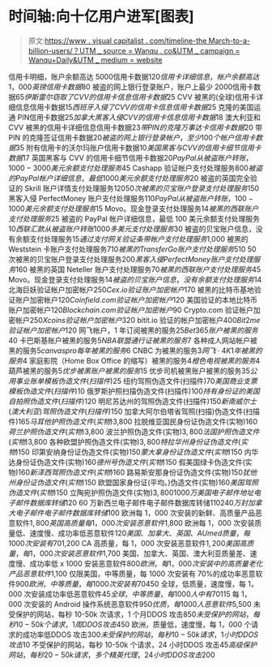 # 时间轴:向十亿用户进军[图表]

> 原文:[https://www . visual capitalist . com/timeline-the March-to-a-billion-users/？UTM _ source = Wanqu . co&UTM _ campaign = Wanqu+Daily&UTM _ medium = website](https://www.visualcapitalist.com/timeline-the-march-to-a-billion-users/?utm_source=wanqu.co&utm_campaign=Wanqu+Daily&utm_medium=website)

信用卡明细，账户余额高达 5000信用卡数据$120 信用卡详细信息，帐户余额高达 1，000 英镑信用卡数据$80 被盗的网上银行登录账户，账户上最少 2000信用卡数据$65 伊斯雷尔窃取了 CVV 的信用卡信息信用卡数据$25 CVV 被黑的(全球)信用卡详细信息信用卡数据$15 西班牙入侵了 CVV 的信用卡信息信用卡数据$25 克隆的美国运通 PIN信用卡数据$25 加拿大黑客入侵 CVV 的信用卡信息信用卡数据$18 澳大利亚和 CVV 被黑的信用卡详细信息信用卡数据$23 带 PIN 的克隆万事达卡信用卡数据$20 带 PIN 的克隆签证信用卡数据$20 被盗的网上银行登录帐户，至少 100 个帐户信用卡数据$35 附有信用卡的沃尔玛账户信用卡数据$10 美国黑客与 CVV 的信用卡细节信用卡数据$17 英国黑客与 CVV 的信用卡细节信用卡数据$20 PayPal 从被盗账户转账，1000-3000 美元余额支付处理服务$45 Cashapp 验证帐户支付处理服务$800 被盗的 PayPal 帐户详细信息，最低 1000 美元余额支付处理服务$20 被盗的英国完全验证的 Skrill 账户详情支付处理服务$120 50 次被黑的贝宝账户登录支付处理服务$150 黑客入侵 PerfectMoney 账户支付处理服务$110 PayPal 从被盗账户转账，100-1000 美元余额支付处理服务$15 Movo。现金登录支付处理服务$14 被黑的西联账户支付处理服务$25 被盗的 PayPal 帐户详细信息，最低 100 美元余额支付处理服务$10 西联汇款从被盗账户转账 1000 多美元支付处理服务$30 被盗的贝宝账户信息，没有余额支付处理服务$15 通过支付网关验证条带帐户支付处理服务$1,000 被黑的 Weststein 卡账户支付处理服务$710 被黑的 TransferGo 账户支付处理服务$510 50 次被黑的贝宝账户登录支付处理服务$200 黑客入侵 PerfectMoney 账户支付处理服务$160 被黑的英国 Neteller 账户支付处理服务$70 被黑的西联账户支付处理服务$45 Movo。现金登录支付处理服务$14 被盗的贝宝账户信息，没有余额支付处理服务$14 北海巨妖验证帐户加密帐户$250 Cex.io 验证账户加密帐户$170 被黑的比特币基地验证账户加密帐户$120 Coinfield.com 验证帐户加密帐户$120 美国验证的本地比特币账户加密帐户$120 Blockchain.com 验证帐户加密帐户$90 Crypto.com 验证帐户加密帐户$250 Xcoins 验证帐户加密帐户$320 bitit.io 验证的帐户加密帐户$400 Bit2me 验证帐户加密帐户$120 网飞帐户，1 年订阅被黑的服务$25 Bet365 账户被黑的服务$40 卡巴斯基账户被黑的服务$5 NBA 联盟通行证被黑的服务$7 各种成人网站帐户被黑的服务$5 canvas pro 每年被黑的服务$6 CNBC 为被黑的服务$3 网飞·4K 1 年被黑的服务$4 家庭影院（Home Box Office 的缩写）被黑的服务$4 橙色电视被黑的服务$4 葫芦被黑的服务$5 优步被黑账户被黑的服务$15 优步司机被黑账户被黑的服务$35 公用事业账单模板伪造文件(扫描件)$25 纽约驾照伪造文件(扫描件)$70 美国商业支票模板伪造文件(扫描件)$10 俄罗斯护照扫描伪造文件(扫描件)$100 持有身份证的美国自拍照伪造文件(扫描件)$120 明尼苏达州的驾照伪造文件(扫描件)$150 新南威尔士(澳大利亚)驾照伪造文件(扫描件)$150 加拿大阿尔伯塔省驾照(扫描)伪造文件(扫描件)$165 马耳他护照伪造文件(实物)$3,800 拉脱维亚国民身份证伪造文件(实物)$160 荷兰护照伪造文件(实物)$3,800 波兰护照伪造文件(实物)$3,800 法国护照伪造文件(实物)$3,800 各种欧盟护照伪造文件(实物)$3,800 特拉华州身份证伪造文件(实物)$150 印第安纳身份证伪造文件(实物)$150 蒙大拿身份证伪造文件(实物)$150 内华达身份证伪造文件(实物)$160 德州号伪造文件(实物)$150 假美国绿卡伪造文件(实物)$160 新泽西驾照伪造文件(实物)$160 路易斯安那身份证伪造文件(实物)$150 犹他州身份证伪造文件(实物)$150 欧盟国家身份证(平均。)伪造文件(实物)$160 美国驾照伪造文件(实物)$150 立陶宛护照伪造文件(实物)$3,800 1000 万美国电子邮件地址电子邮件数据库转储$120 60 万新西兰电子邮件电子邮件数据库转储$110 240 万封加拿大电子邮件电子邮件数据库转储$100 欧洲每 1，000 次安装的新鲜、高质量产品恶意软件$1,800 英国高质量每 1，000 次安装恶意软件$1,800 欧洲每 1，000 次安装质量低、速度慢、成功率低恶意软件$120 美国、加拿大、英国、AU med 质量，每 1000 次安装有 70%的成功率恶意软件$1,200 CA 高质量，每 1，000 次安装恶意软件$1,200 美国高质量，每 1，000 次安装恶意软件$1,700 美国、加拿大、英国、澳大利亚质量差、速度慢、成功率低 x 1000 安装恶意软件$800 欧洲，每 1，000 次安装中的高质量老化产品恶意软件$1,100 仅限美国，中等质量，每 1000 次安装有 70%的成功率恶意软件$900 欧洲，中等质量，每 1000 次安装有 70%的成功率恶意软件$450 全球，低质量，速度慢，每 1，000 次安装成功率低恶意软件$45 全球，中等质量，每 1000 人中有 70%的成功率恶意软件$115 每 1，000 次安装的 Android 操作系统恶意软件$950 优质，每 1000 人恶意软件$5,500 未受保护的网站，每秒 10-50k 次请求，1 个月DDOS 攻击$850 未受保护的网站，每秒 10-50k 个请求，1 周DDOS 攻击$450 欧洲，质量低，速度慢，每 1，000 个请求的成功率低DDOS 攻击$300 未受保护的网站，每秒 10-50k 请求，1 小时DDOS 攻击$10 不受保护的网站，每秒 10-50k 个请求，24 小时DDOS 攻击$45 高级保护网站，每秒 20-50k 请求，多个精英代理，24 小时DDOS 攻击$200